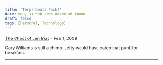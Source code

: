 ```yaml
---
title: 'Terps beats Pack!'
date: Mon, 11 Feb 2008 00:50:36 +0000
draft: false
tags: [Personal, Technology]
---
```



#### 
[The Ghost of Len Bias]( "gdk@redhat.com") - <time datetime="2008-02-11 13:19:14">Feb 1, 2008</time>

Gary Williams is still a chimp. Lefty would have eaten that punk for breakfast.
<hr />
